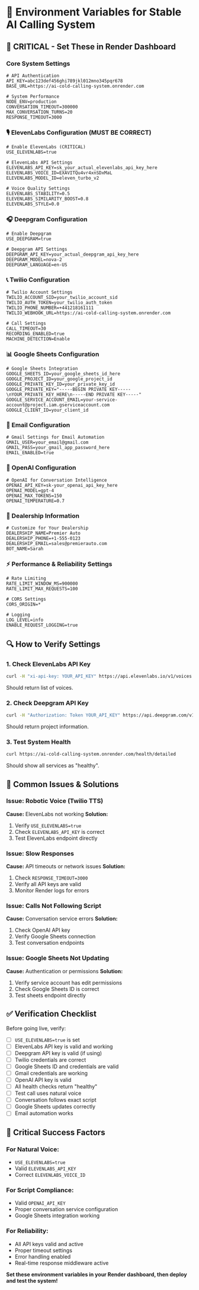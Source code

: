 # 🔧 Environment Variables for Stable AI Calling System

## 🚨 **CRITICAL - Set These in Render Dashboard**

### **Core System Settings**
```env
# API Authentication
API_KEY=abc123def456ghi789jkl012mno345pqr678
BASE_URL=https://ai-cold-calling-system.onrender.com

# System Performance
NODE_ENV=production
CONVERSATION_TIMEOUT=300000
MAX_CONVERSATION_TURNS=20
RESPONSE_TIMEOUT=3000
```

### **🎙️ ElevenLabs Configuration (MUST BE CORRECT)**
```env
# Enable ElevenLabs (CRITICAL)
USE_ELEVENLABS=true

# ElevenLabs API Settings
ELEVENLABS_API_KEY=sk_your_actual_elevenlabs_api_key_here
ELEVENLABS_VOICE_ID=EXAVITQu4vr4xnSDxMaL
ELEVENLABS_MODEL_ID=eleven_turbo_v2

# Voice Quality Settings
ELEVENLABS_STABILITY=0.5
ELEVENLABS_SIMILARITY_BOOST=0.8
ELEVENLABS_STYLE=0.0
```

### **🎧 Deepgram Configuration**
```env
# Enable Deepgram
USE_DEEPGRAM=true

# Deepgram API Settings
DEEPGRAM_API_KEY=your_actual_deepgram_api_key_here
DEEPGRAM_MODEL=nova-2
DEEPGRAM_LANGUAGE=en-US
```

### **📞 Twilio Configuration**
```env
# Twilio Account Settings
TWILIO_ACCOUNT_SID=your_twilio_account_sid
TWILIO_AUTH_TOKEN=your_twilio_auth_token
TWILIO_PHONE_NUMBER=+441218161111
TWILIO_WEBHOOK_URL=https://ai-cold-calling-system.onrender.com

# Call Settings
CALL_TIMEOUT=30
RECORDING_ENABLED=true
MACHINE_DETECTION=Enable
```

### **📊 Google Sheets Configuration**
```env
# Google Sheets Integration
GOOGLE_SHEETS_ID=your_google_sheets_id_here
GOOGLE_PROJECT_ID=your_google_project_id
GOOGLE_PRIVATE_KEY_ID=your_private_key_id
GOOGLE_PRIVATE_KEY="-----BEGIN PRIVATE KEY-----\nYOUR_PRIVATE_KEY_HERE\n-----END PRIVATE KEY-----"
GOOGLE_SERVICE_ACCOUNT_EMAIL=your-service-account@project.iam.gserviceaccount.com
GOOGLE_CLIENT_ID=your_client_id
```

### **📧 Email Configuration**
```env
# Gmail Settings for Email Automation
GMAIL_USER=your_email@gmail.com
GMAIL_PASS=your_gmail_app_password_here
EMAIL_ENABLED=true
```

### **🤖 OpenAI Configuration**
```env
# OpenAI for Conversation Intelligence
OPENAI_API_KEY=sk-your_openai_api_key_here
OPENAI_MODEL=gpt-4
OPENAI_MAX_TOKENS=150
OPENAI_TEMPERATURE=0.7
```

### **🏢 Dealership Information**
```env
# Customize for Your Dealership
DEALERSHIP_NAME=Premier Auto
DEALERSHIP_PHONE=+1-555-0123
DEALERSHIP_EMAIL=sales@premierauto.com
BOT_NAME=Sarah
```

### **⚡ Performance & Reliability Settings**
```env
# Rate Limiting
RATE_LIMIT_WINDOW_MS=900000
RATE_LIMIT_MAX_REQUESTS=100

# CORS Settings
CORS_ORIGIN=*

# Logging
LOG_LEVEL=info
ENABLE_REQUEST_LOGGING=true
```

## 🔍 **How to Verify Settings**

### **1. Check ElevenLabs API Key**
```bash
curl -H "xi-api-key: YOUR_API_KEY" https://api.elevenlabs.io/v1/voices
```
Should return list of voices.

### **2. Check Deepgram API Key**
```bash
curl -H "Authorization: Token YOUR_API_KEY" https://api.deepgram.com/v1/projects
```
Should return project information.

### **3. Test System Health**
```bash
curl https://ai-cold-calling-system.onrender.com/health/detailed
```
Should show all services as "healthy".

## 🚨 **Common Issues & Solutions**

### **Issue: Robotic Voice (Twilio TTS)**
**Cause:** ElevenLabs not working
**Solution:**
1. Verify `USE_ELEVENLABS=true`
2. Check `ELEVENLABS_API_KEY` is correct
3. Test ElevenLabs endpoint directly

### **Issue: Slow Responses**
**Cause:** API timeouts or network issues
**Solution:**
1. Check `RESPONSE_TIMEOUT=3000`
2. Verify all API keys are valid
3. Monitor Render logs for errors

### **Issue: Calls Not Following Script**
**Cause:** Conversation service errors
**Solution:**
1. Check OpenAI API key
2. Verify Google Sheets connection
3. Test conversation endpoints

### **Issue: Google Sheets Not Updating**
**Cause:** Authentication or permissions
**Solution:**
1. Verify service account has edit permissions
2. Check Google Sheets ID is correct
3. Test sheets endpoint directly

## ✅ **Verification Checklist**

Before going live, verify:

- [ ] `USE_ELEVENLABS=true` is set
- [ ] ElevenLabs API key is valid and working
- [ ] Deepgram API key is valid (if using)
- [ ] Twilio credentials are correct
- [ ] Google Sheets ID and credentials are valid
- [ ] Gmail credentials are working
- [ ] OpenAI API key is valid
- [ ] All health checks return "healthy"
- [ ] Test call uses natural voice
- [ ] Conversation follows exact script
- [ ] Google Sheets updates correctly
- [ ] Email automation works

## 🎯 **Critical Success Factors**

### **For Natural Voice:**
- `USE_ELEVENLABS=true`
- Valid `ELEVENLABS_API_KEY`
- Correct `ELEVENLABS_VOICE_ID`

### **For Script Compliance:**
- Valid `OPENAI_API_KEY`
- Proper conversation service configuration
- Google Sheets integration working

### **For Reliability:**
- All API keys valid and active
- Proper timeout settings
- Error handling enabled
- Real-time response middleware active

**Set these environment variables in your Render dashboard, then deploy and test the system!**
